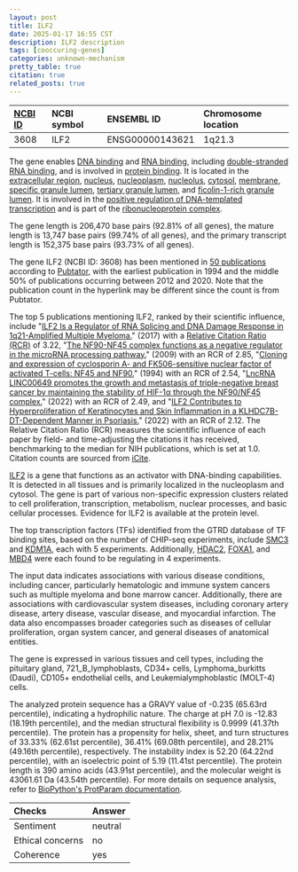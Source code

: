 ```yaml
---
layout: post
title: ILF2
date: 2025-01-17 16:55 CST
description: ILF2 description
tags: [cooccuring-genes]
categories: unknown-mechanism
pretty_table: true
citation: true
related_posts: true
---
```




| [NCBI ID](https://www.ncbi.nlm.nih.gov/gene/3608) | NCBI symbol | ENSEMBL ID | Chromosome location |
| :-------- | :------- | :-------- | :------- |
| 3608  | ILF2 | ENSG00000143621 | 1q21.3 |



The gene enables [DNA binding](https://amigo.geneontology.org/amigo/term/GO:0003677) and [RNA binding](https://amigo.geneontology.org/amigo/term/GO:0003723), including [double-stranded RNA binding](https://amigo.geneontology.org/amigo/term/GO:0003725), and is involved in [protein binding](https://amigo.geneontology.org/amigo/term/GO:0005515). It is located in the [extracellular region](https://amigo.geneontology.org/amigo/term/GO:0005576), [nucleus](https://amigo.geneontology.org/amigo/term/GO:0005634), [nucleoplasm](https://amigo.geneontology.org/amigo/term/GO:0005654), [nucleolus](https://amigo.geneontology.org/amigo/term/GO:0005730), [cytosol](https://amigo.geneontology.org/amigo/term/GO:0005829), [membrane](https://amigo.geneontology.org/amigo/term/GO:0016020), [specific granule lumen](https://amigo.geneontology.org/amigo/term/GO:0035580), [tertiary granule lumen](https://amigo.geneontology.org/amigo/term/GO:1904724), and [ficolin-1-rich granule lumen](https://amigo.geneontology.org/amigo/term/GO:1904813). It is involved in the [positive regulation of DNA-templated transcription](https://amigo.geneontology.org/amigo/term/GO:0045893) and is part of the [ribonucleoprotein complex](https://amigo.geneontology.org/amigo/term/GO:1990904).


The gene length is 206,470 base pairs (92.81% of all genes), the mature length is 13,747 base pairs (99.74% of all genes), and the primary transcript length is 152,375 base pairs (93.73% of all genes).


The gene ILF2 (NCBI ID: 3608) has been mentioned in [50 publications](https://pubmed.ncbi.nlm.nih.gov/?term=%22ILF2%22) according to [Pubtator](https://academic.oup.com/nar/article/47/W1/W587/5494727), with the earliest publication in 1994 and the middle 50% of publications occurring between 2012 and 2020. Note that the publication count in the hyperlink may be different since the count is from Pubtator.


The top 5 publications mentioning ILF2, ranked by their scientific influence, include "[ILF2 Is a Regulator of RNA Splicing and DNA Damage Response in 1q21-Amplified Multiple Myeloma.](https://pubmed.ncbi.nlm.nih.gov/28669490)" (2017) with a [Relative Citation Ratio (RCR)](https://journals.plos.org/plosbiology/article?id=10.1371/journal.pbio.1002541) of 3.22, "[The NF90-NF45 complex functions as a negative regulator in the microRNA processing pathway.](https://pubmed.ncbi.nlm.nih.gov/19398578)" (2009) with an RCR of 2.85, "[Cloning and expression of cyclosporin A- and FK506-sensitive nuclear factor of activated T-cells: NF45 and NF90.](https://pubmed.ncbi.nlm.nih.gov/7519613)" (1994) with an RCR of 2.54, "[LncRNA LINC00649 promotes the growth and metastasis of triple-negative breast cancer by maintaining the stability of HIF-1α through the NF90/NF45 complex.](https://pubmed.ncbi.nlm.nih.gov/35188449)" (2022) with an RCR of 2.49, and "[ILF2 Contributes to Hyperproliferation of Keratinocytes and Skin Inflammation in a KLHDC7B-DT-Dependent Manner in Psoriasis.](https://pubmed.ncbi.nlm.nih.gov/35586566)" (2022) with an RCR of 2.12. The Relative Citation Ratio (RCR) measures the scientific influence of each paper by field- and time-adjusting the citations it has received, benchmarking to the median for NIH publications, which is set at 1.0. Citation counts are sourced from [iCite](https://icite.od.nih.gov).


[ILF2](https://www.proteinatlas.org/ENSG00000143621-ILF2) is a gene that functions as an activator with DNA-binding capabilities. It is detected in all tissues and is primarily localized in the nucleoplasm and cytosol. The gene is part of various non-specific expression clusters related to cell proliferation, transcription, metabolism, nuclear processes, and basic cellular processes. Evidence for ILF2 is available at the protein level.


The top transcription factors (TFs) identified from the GTRD database of TF binding sites, based on the number of CHIP-seq experiments, include [SMC3](https://www.ncbi.nlm.nih.gov/gene/9126) and [KDM1A](https://www.ncbi.nlm.nih.gov/gene/23028), each with 5 experiments. Additionally, [HDAC2](https://www.ncbi.nlm.nih.gov/gene/3066), [FOXA1](https://www.ncbi.nlm.nih.gov/gene/3169), and [MBD4](https://www.ncbi.nlm.nih.gov/gene/8930) were each found to be regulating in 4 experiments.



The input data indicates associations with various disease conditions, including cancer, particularly hematologic and immune system cancers such as multiple myeloma and bone marrow cancer. Additionally, there are associations with cardiovascular system diseases, including coronary artery disease, artery disease, vascular disease, and myocardial infarction. The data also encompasses broader categories such as diseases of cellular proliferation, organ system cancer, and general diseases of anatomical entities.



The gene is expressed in various tissues and cell types, including the pituitary gland, 721_B_lymphoblasts, CD34+ cells, Lymphoma_burkitts (Daudi), CD105+ endothelial cells, and Leukemialymphoblastic (MOLT-4) cells.




The analyzed protein sequence has a GRAVY value of -0.235 (65.63rd percentile), indicating a hydrophilic nature. The charge at pH 7.0 is -12.83 (18.19th percentile), and the median structural flexibility is 0.9999 (41.37th percentile). The protein has a propensity for helix, sheet, and turn structures of 33.33% (62.61st percentile), 36.41% (69.08th percentile), and 28.21% (49.16th percentile), respectively. The instability index is 52.20 (64.22nd percentile), with an isoelectric point of 5.19 (11.41st percentile). The protein length is 390 amino acids (43.91st percentile), and the molecular weight is 43061.61 Da (43.54th percentile). For more details on sequence analysis, refer to [BioPython's ProtParam documentation](https://biopython.org/docs/1.75/api/Bio.SeqUtils.ProtParam.html).





| Checks    | Answer |
| :-------- | :------- |
| Sentiment  | neutral   |
| Ethical concerns | no     |
| Coherence    | yes    |